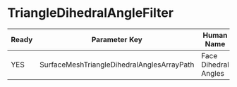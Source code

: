 # TriangleDihedralAngleFilter #

| Ready | Parameter Key | Human Name | Parameter Type | Parameter Class |
|-------|---------------|------------|-----------------|----------------|
| YES | SurfaceMeshTriangleDihedralAnglesArrayPath | Face Dihedral Angles | DataPath | ArrayCreationParameter |
